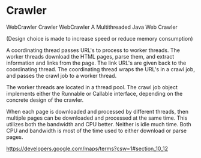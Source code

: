 # Crawler
WebCrawler
Crawler
WebCrawler A Multithreaded Java Web Crawler

(Design choice is made to increase speed or reduce memory consumption)

A coordinating thread passes URL's to process to worker threads. The worker threads download the HTML pages, parse them, and extract information and links from the page. The link URL's are given back to the coordinating thread. The coordinating thread wraps the URL's in a crawl job, and passes the crawl job to a worker thread.

The worker threads are located in a thread pool. The crawl job object implements either the Runnable or Callable interface, depending on the concrete design of the crawler.

When each page is downloaded and processed by different threads, then multiple pages can be downloaded and processed at the same time. This utilizes both the bandwidth and CPU better. Neither is idle much time. Both CPU and bandwidth is most of the time used to either download or parse pages.

https://developers.google.com/maps/terms?csw=1#section_10_12
